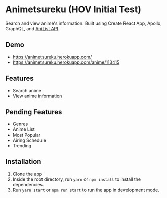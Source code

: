 # Animetsureku (HOV Initial Test)

Search and view anime's information. Built using Create React App, Apollo, GraphQL, and [AniList API](https://anilist.gitbook.io). 

## Demo
- https://animetsureku.herokuapp.com/
- https://animetsureku.herokuapp.com/anime/113415

## Features
- Search anime
- View anime information

## Pending Features
- Genres
- Anime List
- Most Popular
- Airing Schedule
- Trending

## Installation
1. Clone the app
2. Inside the root directory, run `yarn` or `npm install` to install the dependencies.
3. Run `yarn start` or `npm run start` to run the app in development mode.
